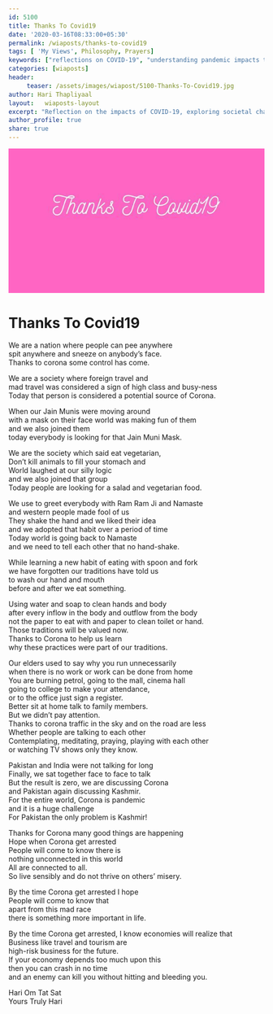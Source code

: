 ```yaml
--- 
id: 5100 
title: Thanks To Covid19
date: '2020-03-16T08:33:00+05:30'
permalink: /wiaposts/thanks-to-covid19
tags: [ 'My Views', Philosophy, Prayers]
keywords: ["reflections on COVID-19", "understanding pandemic impacts through philosophy", "poetic insights on COVID-19 and society", "philosophy of pandemics and human behavior", "exploring COVID-19 in philosophical context"]
categories: [wiaposts] 
header:
     teaser: /assets/images/wiapost/5100-Thanks-To-Covid19.jpg
author: Hari Thapliyaal 
layout:   wiaposts-layout
excerpt: "Reflection on the impacts of COVID-19, exploring societal changes and human behavior."
author_profile: true 
share: true 
---
```


![Thanks To Covid19](/assets/images/wiapost/5100-Thanks-To-Covid19.jpg)     
   
#  Thanks To Covid19   
   
We are a nation where people can pee anywhere  
spit anywhere and sneeze on anybody’s face.  
Thanks to corona some control has come.

We are a society where foreign travel and  
mad travel was considered a sign of high class and busy-ness  
Today that person is considered a potential source of Corona.

When our Jain Munis were moving around  
with a mask on their face world was making fun of them  
and we also joined them  
today everybody is looking for that Jain Muni Mask.

We are the society which said eat vegetarian,  
Don’t kill animals to fill your stomach and  
World laughed at our silly logic  
and we also joined that group  
Today people are looking for a salad and vegetarian food.

We use to greet everybody with Ram Ram Ji and Namaste  
and western people made fool of us  
They shake the hand and we liked their idea  
and we adopted that habit over a period of time  
Today world is going back to Namaste  
and we need to tell each other that no hand-shake.

While learning a new habit of eating with spoon and fork  
we have forgotten our traditions have told us  
to wash our hand and mouth  
before and after we eat something.

Using water and soap to clean hands and body  
after every inflow in the body and outflow from the body  
not the paper to eat with and paper to clean toilet or hand.  
Those traditions will be valued now.  
Thanks to Corona to help us learn  
why these practices were part of our traditions.

Our elders used to say why you run unnecessarily  
when there is no work or work can be done from home  
You are burning petrol, going to the mall, cinema hall  
going to college to make your attendance,  
or to the office just sign a register.  
Better sit at home talk to family members.  
But we didn’t pay attention.  
Thanks to corona traffic in the sky and on the road are less  
Whether people are talking to each other  
Contemplating, meditating, praying, playing with each other  
or watching TV shows only they know.

Pakistan and India were not talking for long  
Finally, we sat together face to face to talk  
But the result is zero, we are discussing Corona  
and Pakistan again discussing Kashmir.  
For the entire world, Corona is pandemic  
and it is a huge challenge  
For Pakistan the only problem is Kashmir!

Thanks for Corona many good things are happening  
Hope when Corona get arrested  
People will come to know there is  
nothing unconnected in this world  
All are connected to all.  
So live sensibly and do not thrive on others’ misery.

By the time Corona get arrested I hope  
People will come to know that  
apart from this mad race  
there is something more important in life.

By the time Corona get arrested, I know economies will realize that  
Business like travel and tourism are  
high-risk business for the future.  
If your economy depends too much upon this  
then you can crash in no time  
and an enemy can kill you without hitting and bleeding you.

Hari Om Tat Sat  
Yours Truly Hari
